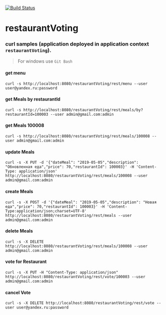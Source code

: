 [![Build Status](https://travis-ci.org/IvanShred/restaurantVoting.svg?branch=master)](https://travis-ci.org/IvanShred/restaurantVoting)

# restaurantVoting
### curl samples (application deployed in application context `restaurantVoting`).
> For windows use `Git Bash`

#### get menu
`curl -s http://localhost:8080/restaurantVoting/rest/menu --user user@yandex.ru:password`

#### get Meals by restaurantId
`curl -s http://localhost:8080/restaurantVoting/rest/meals/by?restaurantId=100003 --user admin@gmail.com:admin`

#### get Meals 100008
`curl -s http://localhost:8080/restaurantVoting/rest/meals/100008 --user admin@gmail.com:admin`

#### update Meals
`curl -s -X PUT -d '{"dateMeal": "2019-05-05","description": "Обновленная еда","price": 70,"restaurantId": 100003}' -H 'Content-Type: application/json' http://localhost:8080/restaurantVoting/rest/meals/100008 --user admin@gmail.com:admin`

#### create Meals
`curl -s -X POST -d '{"dateMeal": "2019-05-05","description": "Новая еда","price": 70,"restaurantId": 100003}' -H 'Content-Type:application/json;charset=UTF-8' http://localhost:8080/restaurantVoting/rest/meals --user admin@gmail.com:admin`

#### delete Meals
`curl -s -X DELETE http://localhost:8080/restaurantVoting/rest/meals/100008 --user admin@gmail.com:admin`

#### vote for Restaurant
`curl -s -X PUT -H "Content-Type: application/json" http://localhost:8080/restaurantVoting/rest/vote/100003 --user admin@gmail.com:admin`

#### cancel Vote
`curl -s -X DELETE http://localhost:8080/restaurantVoting/rest/vote --user user@yandex.ru:password`


